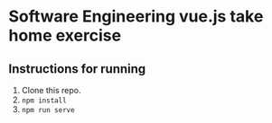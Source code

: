 # Software Engineering vue.js take home exercise


## Instructions for running
1. Clone this repo.
2. `npm install`
3. `npm run serve`